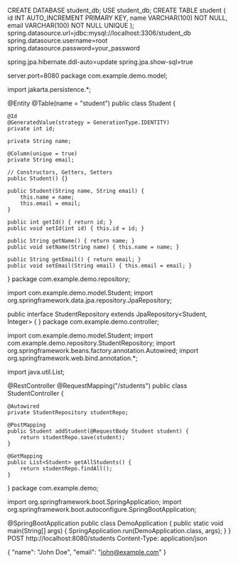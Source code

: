 CREATE DATABASE student_db;
USE student_db;
CREATE TABLE student (
    id INT AUTO_INCREMENT PRIMARY KEY,
    name VARCHAR(100) NOT NULL,
    email VARCHAR(100) NOT NULL UNIQUE
);
spring.datasource.url=jdbc:mysql://localhost:3306/student_db
spring.datasource.username=root
spring.datasource.password=your_password

spring.jpa.hibernate.ddl-auto=update
spring.jpa.show-sql=true

server.port=8080
package com.example.demo.model;

import jakarta.persistence.*;

@Entity
@Table(name = "student")
public class Student {

    @Id
    @GeneratedValue(strategy = GenerationType.IDENTITY)
    private int id;

    private String name;

    @Column(unique = true)
    private String email;

    // Constructors, Getters, Setters
    public Student() {}

    public Student(String name, String email) {
        this.name = name;
        this.email = email;
    }

    public int getId() { return id; }
    public void setId(int id) { this.id = id; }

    public String getName() { return name; }
    public void setName(String name) { this.name = name; }

    public String getEmail() { return email; }
    public void setEmail(String email) { this.email = email; }
}
package com.example.demo.repository;

import com.example.demo.model.Student;
import org.springframework.data.jpa.repository.JpaRepository;

public interface StudentRepository extends JpaRepository<Student, Integer> {
}
package com.example.demo.controller;

import com.example.demo.model.Student;
import com.example.demo.repository.StudentRepository;
import org.springframework.beans.factory.annotation.Autowired;
import org.springframework.web.bind.annotation.*;

import java.util.List;

@RestController
@RequestMapping("/students")
public class StudentController {

    @Autowired
    private StudentRepository studentRepo;

    @PostMapping
    public Student addStudent(@RequestBody Student student) {
        return studentRepo.save(student);
    }

    @GetMapping
    public List<Student> getAllStudents() {
        return studentRepo.findAll();
    }
}
package com.example.demo;

import org.springframework.boot.SpringApplication;
import org.springframework.boot.autoconfigure.SpringBootApplication;

@SpringBootApplication
public class DemoApplication {
    public static void main(String[] args) {
        SpringApplication.run(DemoApplication.class, args);
    }
}
POST http://localhost:8080/students
Content-Type: application/json

{
  "name": "John Doe",
  "email": "john@example.com"
}

